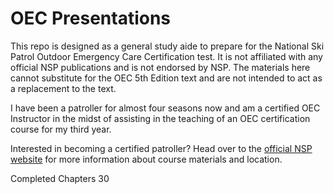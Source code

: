 # OEC Presentations

This repo is designed as a general study aide to prepare for the National Ski Patrol Outdoor Emergency Care Certification test. It is not affiliated with any official NSP publications and is not endorsed by NSP. The materials here cannot substitute for the OEC 5th Edition text and are not intended to act as a replacement to the text.

I have been a patroller for almost four seasons now and am a certified OEC Instructor in the midst of assisting in the teaching of an OEC certification course for my third year.

Interested in becoming a certified patroller? Head over to the [official NSP website](http://www.nsp.org/NSPMember/Get_Involved/Join_the_NSP_/NSPMember/About_Us/Membership.aspx) for more information about course materials and location. 

Completed Chapters
30